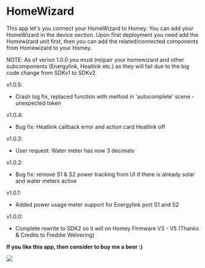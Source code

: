 # HomeWizard

This app let's you connect your HomeWizard to Homey. You can add your HomeWizard in the device section.
Upon first deployment you need add the Homewizard unit first, then you can add the related/connected components from Homewizard to your Homey.

NOTE: As of verion 1.0.0 you must (re)pair your homewizard and other subcomponents (Energylink, Heatlink etc.) as they will fail due
to the big code change from SDKv1 to SDKv2.

v1.0.5:
* Crash log fix, replaced function with method in 'autocomplete' scene - unexpected token

v1.0.4:
* Bug fix: Heatlink callback error and action card Heatlink off

v1.0.3:
* User request: Water meter has now 3 decimals

v1.0.2:
* Bug fix: remove S1 & S2 power tracking from UI if there is already solar and water meters active

v1.0.1:
* Added power usage meter support for Energylink port S1 and S2

v1.0.0:
* Complete rewrite to SDK2 so it will on Homey Firmware V3 - V5 (Thanks & Credits to Freddie Welvering)

**If you like this app, then consider to buy me a beer :)**

[![](https://www.paypalobjects.com/en_US/i/btn/btn_donateCC_LG.gif)](https://www.paypal.com/paypalme2/jtebbens)
